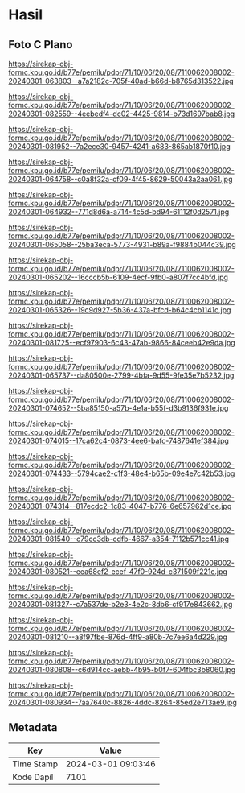 # Hasil

## Foto C Plano

https://sirekap-obj-formc.kpu.go.id/b77e/pemilu/pdpr/71/10/06/20/08/7110062008002-20240301-063803--a7a2182c-705f-40ad-b66d-b8765d313522.jpg

https://sirekap-obj-formc.kpu.go.id/b77e/pemilu/pdpr/71/10/06/20/08/7110062008002-20240301-082559--4eebedf4-dc02-4425-9814-b73d1697bab8.jpg

https://sirekap-obj-formc.kpu.go.id/b77e/pemilu/pdpr/71/10/06/20/08/7110062008002-20240301-081952--7a2ece30-9457-4241-a683-865ab1870f10.jpg

https://sirekap-obj-formc.kpu.go.id/b77e/pemilu/pdpr/71/10/06/20/08/7110062008002-20240301-064758--c0a8f32a-cf09-4f45-8629-50043a2aa061.jpg

https://sirekap-obj-formc.kpu.go.id/b77e/pemilu/pdpr/71/10/06/20/08/7110062008002-20240301-064932--771d8d6a-a714-4c5d-bd94-61112f0d2571.jpg

https://sirekap-obj-formc.kpu.go.id/b77e/pemilu/pdpr/71/10/06/20/08/7110062008002-20240301-065058--25ba3eca-5773-4931-b89a-f9884b044c39.jpg

https://sirekap-obj-formc.kpu.go.id/b77e/pemilu/pdpr/71/10/06/20/08/7110062008002-20240301-065202--16cccb5b-6109-4ecf-9fb0-a807f7cc4bfd.jpg

https://sirekap-obj-formc.kpu.go.id/b77e/pemilu/pdpr/71/10/06/20/08/7110062008002-20240301-065326--19c9d927-5b36-437a-bfcd-b64c4cb1141c.jpg

https://sirekap-obj-formc.kpu.go.id/b77e/pemilu/pdpr/71/10/06/20/08/7110062008002-20240301-081725--ecf97903-6c43-47ab-9866-84ceeb42e9da.jpg

https://sirekap-obj-formc.kpu.go.id/b77e/pemilu/pdpr/71/10/06/20/08/7110062008002-20240301-065737--da80500e-2799-4bfa-9d55-9fe35e7b5232.jpg

https://sirekap-obj-formc.kpu.go.id/b77e/pemilu/pdpr/71/10/06/20/08/7110062008002-20240301-074652--5ba85150-a57b-4e1a-b55f-d3b9136f931e.jpg

https://sirekap-obj-formc.kpu.go.id/b77e/pemilu/pdpr/71/10/06/20/08/7110062008002-20240301-074015--17ca62c4-0873-4ee6-bafc-7487641ef384.jpg

https://sirekap-obj-formc.kpu.go.id/b77e/pemilu/pdpr/71/10/06/20/08/7110062008002-20240301-074433--5794cae2-c1f3-48e4-b65b-09e4e7c42b53.jpg

https://sirekap-obj-formc.kpu.go.id/b77e/pemilu/pdpr/71/10/06/20/08/7110062008002-20240301-074314--817ecdc2-1c83-4047-b776-6e657962d1ce.jpg

https://sirekap-obj-formc.kpu.go.id/b77e/pemilu/pdpr/71/10/06/20/08/7110062008002-20240301-081540--c79cc3db-cdfb-4667-a354-7112b571cc41.jpg

https://sirekap-obj-formc.kpu.go.id/b77e/pemilu/pdpr/71/10/06/20/08/7110062008002-20240301-080521--eea68ef2-ecef-47f0-924d-c371509f221c.jpg

https://sirekap-obj-formc.kpu.go.id/b77e/pemilu/pdpr/71/10/06/20/08/7110062008002-20240301-081327--c7a537de-b2e3-4e2c-8db6-cf917e843662.jpg

https://sirekap-obj-formc.kpu.go.id/b77e/pemilu/pdpr/71/10/06/20/08/7110062008002-20240301-081210--a8f97fbe-876d-4ff9-a80b-7c7ee6a4d229.jpg

https://sirekap-obj-formc.kpu.go.id/b77e/pemilu/pdpr/71/10/06/20/08/7110062008002-20240301-080808--c6d914cc-aebb-4b95-b0f7-604fbc3b8060.jpg

https://sirekap-obj-formc.kpu.go.id/b77e/pemilu/pdpr/71/10/06/20/08/7110062008002-20240301-080934--7aa7640c-8826-4ddc-8264-85ed2e713ae9.jpg


## Metadata

| Key        | Value               |
| ---------- | ------------------- |
| Time Stamp | 2024-03-01 09:03:46 |
| Kode Dapil | 7101                |



